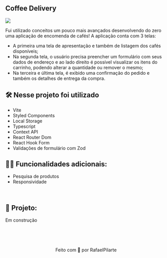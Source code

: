 ## Coffee Delivery

<img src="https://user-images.githubusercontent.com/71772559/178171983-f724d1a7-deb4-4d13-aa92-09e1cac4ec36.png" align="center" />

Fui utilizado conceitos um pouco mais avançados desenvolvendo do zero uma aplicação de encomenda de cafés! A aplicação conta com 3 telas:

<ul>
  <li>
  A primeira uma tela de apresentação e também de listagem dos cafés disponíveis;
  </li>

  <li>
  Na segunda tela, o usuário precisa preencher um formulário com seus dados de endereço e ao lado direito é possível visualizar os itens do carrinho, podendo alterar a quantidade ou remover o mesmo;
  </li>

  <li>
  Na terceira e última tela, é exibido uma confirmação do pedido e também os detalhes de entrega da compra.
  </li>
</ul>

## 🛠️ Nesse projeto foi utilizado

- Vite
- Styled Components
- Local Storage
- Typescript
- Context API
- React Router Dom
- React Hook Form
- Validações de formulário com Zod

## 👨‍💻 Funcionalidades adicionais:

- Pesquisa de produtos
- Responsividade

<br />

## 🚧 Projeto:

Em construção

<br />

&nbsp;

<p align="center">Feito com 💙 por RafaelPilarte</p>
